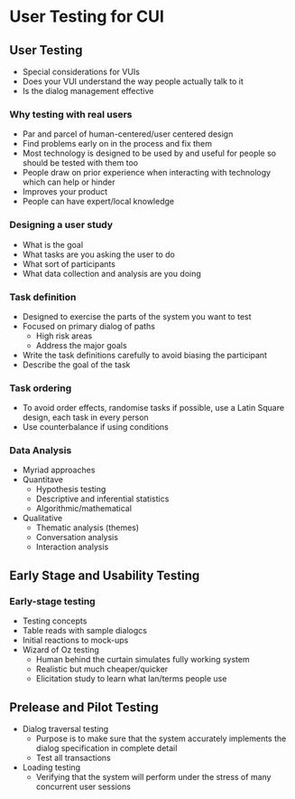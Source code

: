 # User Testing for CUI
## User Testing
- Special considerations for VUIs
- Does your VUI understand the way people actually talk to it
- Is the dialog management effective
### Why testing with real users
- Par and parcel of human-centered/user centered design
- Find problems early on in the process and fix them
- Most technology is designed to be used by and useful for people so should be tested with them too
- People draw on prior experience when interacting with technology which can help or hinder
- Improves your product
- People can have expert/local knowledge

### Designing a user study
- What is the goal
- What tasks are you asking the user to do
- What sort of participants
- What data collection and analysis are you doing

### Task definition
- Designed to exercise the parts of the system you want to test
- Focused on primary dialog of paths
	- High risk areas
	- Address the major goals
- Write the task definitions carefully to avoid biasing the participant
- Describe the goal of the task

### Task ordering
- To avoid order effects, randomise tasks if possible, use a Latin Square design, each task in every person
- Use counterbalance if using conditions

### Data Analysis
- Myriad approaches
- Quantitave
	- Hypothesis testing
	- Descriptive and inferential statistics
	- Algorithmic/mathematical
- Qualitative
	- Thematic analysis (themes)
	- Conversation analysis
	- Interaction analysis

## Early Stage and Usability Testing
### Early-stage testing
- Testing concepts
- Table reads with sample dialogcs
- Initial reactions to mock-ups
- Wizard of Oz testing
	- Human behind the curtain simulates fully working system
	- Realistic but much cheaper/quicker
	- Elicitation study to learn what lan/terms people use


## Prelease and Pilot Testing
- Dialog traversal testing
	-  Purpose is to make sure that the system accurately implements the dialog specification in complete detail
	- Test all transactions
- Loading testing
	- Verifying that the system will perform under the stress of many concurrent user sessions